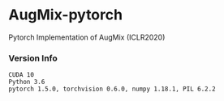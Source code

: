 # AugMix-pytorch
Pytorch Implementation of AugMix (ICLR2020)

### Version Info
```
CUDA 10
Python 3.6
pytorch 1.5.0, torchvision 0.6.0, numpy 1.18.1, PIL 6.2.2
```
